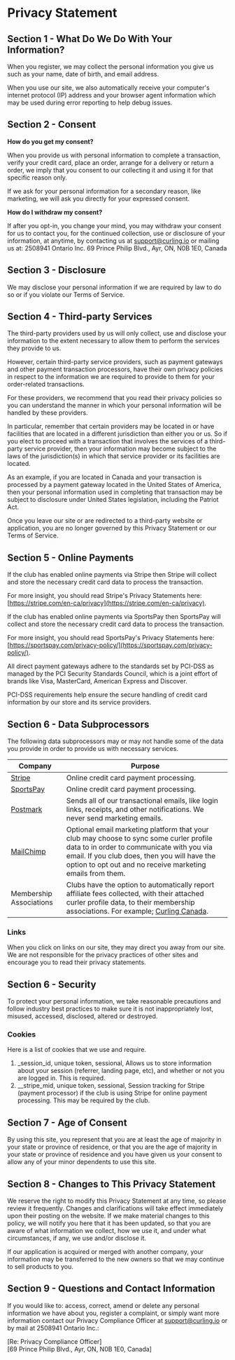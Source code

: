 # Privacy Statement


## Section 1 - What Do We Do With Your Information?

When you register, we may collect the personal information you give us such as your name, date of birth, and email address.

When you use our site, we also automatically receive your computer's internet protocol (IP) address and your browser agent information which may be used during error reporting to help debug issues.


## Section 2 - Consent

**How do you get my consent?**

When you provide us with personal information to complete a transaction, verify your credit card, place an order, arrange for a delivery or return a order, we imply that you consent to our collecting it and using it for that specific reason only.

If we ask for your personal information for a secondary reason, like marketing, we will ask you directly for your expressed consent.

**How do I withdraw my consent?**

If after you opt-in, you change your mind, you may withdraw your consent for us to contact you, for the continued collection, use or disclosure of your information, at anytime, by contacting us at support@curling.io or mailing us at: 2508941 Ontario Inc. 69 Prince Philip Blvd., Ayr, ON, N0B 1E0, Canada


## Section 3 - Disclosure

We may disclose your personal information if we are required by law to do so or if you violate our Terms of Service.



## Section 4 - Third-party Services

The third-party providers used by us will only collect, use and disclose your information to the extent necessary to allow them to perform the services they provide to us.

However, certain third-party service providers, such as payment gateways and other payment transaction processors, have their own privacy policies in respect to the information we are required to provide to them for your order-related transactions.

For these providers, we recommend that you read their privacy policies so you can understand the manner in which your personal information will be handled by these providers.

In particular, remember that certain providers may be located in or have facilities that are located in a different jurisdiction than either you or us.
So if you elect to proceed with a transaction that involves the services of a third-party service provider, then your information may become subject to the laws of the jurisdiction(s) in which that service provider or its facilities are located.

As an example, if you are located in Canada and your transaction is processed by a payment gateway located in the United States of America, then your personal information used in completing that transaction may be subject to disclosure under United States legislation, including the Patriot Act.

Once you leave our site or are redirected to a third-party website or application, you are no longer governed by this Privacy Statement or our Terms of Service.


## Section 5 - Online Payments

If the club has enabled online payments via Stripe then Stripe will collect and store the necessary credit card data to process the transaction.

For more insight, you should read Stripe's Privacy Statements here: [https://stripe.com/en-ca/privacy](https://stripe.com/en-ca/privacy).

If the club has enabled online payments via SportsPay then SportsPay will collect and store the necessary credit card data to process the transaction.

For more insight, you should read SportsPay's Privacy Statements here: [https://sportspay.com/privacy-policy/](https://sportspay.com/privacy-policy/).

All direct payment gateways adhere to the standards set by PCI-DSS as managed by the PCI Security Standards Council, which is a joint effort of brands like Visa, MasterCard, American Express and Discover.

PCI-DSS requirements help ensure the secure handling of credit card information by our store and its service providers.

## Section 6 - Data Subprocessors

The following data subprocessors may or may not handle some of the data you provide in order to provide us with necessary services.

| Company | Purpose |
| ------- | --------|
| [Stripe](https://stripe.com/en-ca/privacy) | Online credit card payment processing. |
| [SportsPay](https://sportspay.com/privacy-policy/) | Online credit card payment processing. |
| [Postmark](https://postmarkapp.com/privacy-policy) | Sends all of our transactional emails, like login links, receipts, and other notifications. We never send marketing emails. |
| [MailChimp](https://www.intuit.com/privacy/statement/) | Optional email marketing platform that your club may choose to sync some curler profile data to in order to communicate with you via email. If you club does, then you will have the option to opt out and no receive marketing emails from them. |
| Membership Associations | Clubs have the option to automatically report affiliate fees collected, with their attached curler profile data, to their membership associations. For example; [Curling Canada](https://www.curling.ca/about-curling-canada/privacy-policy/). |


### Links

When you click on links on our site, they may direct you away from our site.
We are not responsible for the privacy practices of other sites and encourage you to read their privacy statements.


## Section 6 - Security

To protect your personal information, we take reasonable precautions and follow industry best practices to make sure it is not inappropriately lost, misused, accessed, disclosed, altered or destroyed.

### Cookies

Here is a list of cookies that we use and require.

1. _session_id, unique token, sessional, Allows us to store information about your session (referrer, landing page, etc), and whether or not you are logged in. This is required.
2. __stripe_mid, unique token, sessional, Session tracking for Stripe (payment processor) if the club is using Stripe for online payment processing. This may be required by the club.


## Section 7 - Age of Consent

By using this site, you represent that you are at least the age of majority in your state or province of residence, or that you are the age of majority in your state or province of residence and you have given us your consent to allow any of your minor dependents to use this site.


## Section 8 - Changes to This Privacy Statement

We reserve the right to modify this Privacy Statement at any time, so please review it frequently.
Changes and clarifications will take effect immediately upon their posting on the website.
If we make material changes to this policy, we will notify you here that it has been updated, so that you are aware of what information we collect, how we use it, and under what circumstances, if any, we use and/or disclose it.

If our application is acquired or merged with another company, your information may be transferred to the new owners so that we may continue to sell products to you.


## Section 9 - Questions and Contact Information

If you would like to: access, correct, amend or delete any personal information we have about you, register a complaint, or simply want more information contact our Privacy Compliance Officer at support@curling.io or by mail at 2508941 Ontario Inc.:

[Re: Privacy Compliance Officer]<br />[69 Prince Philip Blvd., Ayr, ON, N0B 1E0, Canada]

